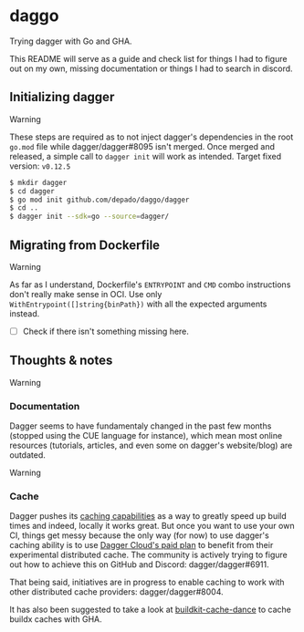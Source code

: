 # daggo

Trying dagger with Go and GHA. 

This README will serve as a guide and check list for things I had to figure out 
on my own, missing documentation or things I had to search in discord. 

## Initializing dagger

> [!WARNING]
> These steps are required as to not inject dagger's dependencies in the root 
> `go.mod` file while dagger/dagger#8095 isn't merged. Once merged and released,
> a simple call to `dagger init` will work as intended. 
> Target fixed version: `v0.12.5`

```sh
$ mkdir dagger
$ cd dagger
$ go mod init github.com/depado/daggo/dagger
$ cd ..
$ dagger init --sdk=go --source=dagger/
```

## Migrating from Dockerfile

> [!WARNING]
> As far as I understand, Dockerfile's `ENTRYPOINT` and `CMD` combo instructions
> don't really make sense in OCI. Use only `WithEntrypoint([]string{binPath})`
> with all the expected arguments instead. 
> - [ ] Check if there isn't something missing here.

## Thoughts & notes

> [!WARNING]
> ### Documentation
> 
> Dagger seems to have fundamentaly changed in the past few months (stopped 
> using the CUE language for instance), which mean most online resources 
> (tutorials, articles, and even some on dagger's website/blog) are outdated. 

> [!WARNING]  
> ### Cache
> 
> Dagger pushes its [caching capabilities](https://dagger.io/blog/airbyte-use-case) 
> as a way to greatly speed up build times and indeed, locally it works great. 
> But once you want to use your own CI, things get messy because the only way 
> (for now) to use dagger's caching ability is to use 
> [Dagger Cloud's paid plan](https://dagger.io/pricing) to benefit from their 
> experimental distributed cache. The community is actively trying to figure
> out how to achieve this on GitHub and Discord: dagger/dagger#6911.
> 
> That being said, initiatives are in progress to enable caching to work with 
> other distributed cache providers: dagger/dagger#8004.
> 
> It has also been suggested to take a look at 
> [buildkit-cache-dance](https://github.com/reproducible-containers/buildkit-cache-dance)
> to cache buildx caches with GHA. 

